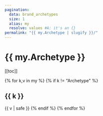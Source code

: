 ```yaml
---
pagination:
  data: brand_archetypes
  size: 1
  alias: my
  resolve: values #A: it's an {}
permalink: "{{ my.Archetype | slugify }}/"
---
```


# {{ my.Archetype }} 

[[toc]]

{% for k,v in my %}
{% if k != "Archetype" %}
## {{ k }}

{{ v | safe }}
{% endif %}
{% endfor %}
